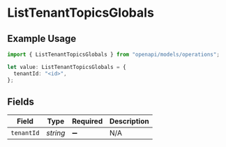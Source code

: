 # ListTenantTopicsGlobals

## Example Usage

```typescript
import { ListTenantTopicsGlobals } from "openapi/models/operations";

let value: ListTenantTopicsGlobals = {
  tenantId: "<id>",
};
```

## Fields

| Field              | Type               | Required           | Description        |
| ------------------ | ------------------ | ------------------ | ------------------ |
| `tenantId`         | *string*           | :heavy_minus_sign: | N/A                |